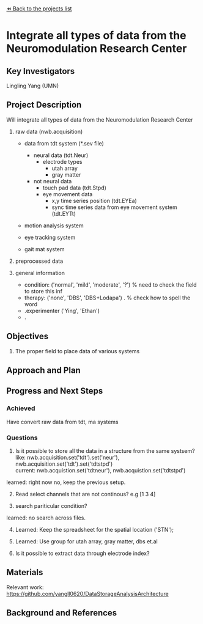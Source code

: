 [:rewind: Back to the projects list](../../README.md#ProjectsList)

<!-- For information on how to write GitHub .md files see https://guides.github.com/features/mastering-markdown/ -->

# Integrate all types of data from the Neuromodulation Research Center

## Key Investigators

Lingling Yang (UMN)

## Project Description

Will integrate all types of data from the Neuromodulation Research Center
1. raw data (nwb.acquisition)
   - data from tdt system (*.sev file)
     - neural data (tdt.Neur)
       - electrode types
         - utah array
         - gray matter
     - not neural data 
       - touch pad data (tdt.Stpd)
       - eye movement data
         - x,y time series position (tdt.EYEa)
         - sync time series data from eye movement system (tdt.EYTt)
   
   - motion analysis system
   
   - eye tracking system
   
   - gait mat system
  
2. preprocessed data

3. general information
   - condition: ('normal', 'mild', 'moderate', '?')  % need to check the field to store this inf
   - therapy: ('none', 'DBS', 'DBS+Lodapa') . % check how to spell the word
   - .experimenter ('Ying', 'Ethan')
   - .

## Objectives

<!-- Briefly describe the objectives of your project. What would you like to achive?-->
1. The proper field to place data of various systems


## Approach and Plan

<!-- 1. Describe the steps of your planned approach to reach the objectives.-->
<!-- 1. ... -->
<!-- 1. ... -->

## Progress and Next Steps

<!--Populate this section as you are making progress before/during/after the hackathon-->
<!--Describe the progress you have made on the project,e.g., which objectives you have achieved and how.-->

### Achieved
Have convert raw data from tdt, ma systems 

<!--Describe the next steps you are planing to take to complete the project.-->

### Questions
1. Is it possible to store all the data in a structure from the same systsem? 
like:    nwb.acquisition.set('tdt').set('neur'), nwb.acquisition.set('tdt').set('tdtstpd')  
current: nwb.acquistion.set('tdtneur'), nwb.acquistion.set('tdtstpd')

learned: right now no, keep the previous setup.

2. Read select channels that are not continous? 
e.g [1 3 4] 

3. search pariticular condition?

learned: no search across files.

4. Learned: Keep the spreadsheet for the spatial location ('STN');

5. Learned: Use group for utah array, gray matter, dbs et.al

6. Is it possible to extract data through electrode index?

## Materials

<!--If available add links to the materials relevant to the project, e.g., the code generated for the project or data used-->
Relevant work:
https://github.com/yangll0620/DataStorageAnalysisArchitecture
<!--If available add pictures and links to videos that demonstrate what has been accomplished.-->
<!--![Description of picture](Example2.jpg)-->

## Background and References

<!--Use this space for information that may help people better understand your project, like links to papers, source code, or data ,e.g:-->
<!-- - Source code: https://github.com/YourUser/YourRepository -->
<!-- - Documentation: https://link.to.docs -->
<!-- - Test data: https://link.to.test.data -->
